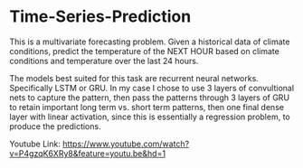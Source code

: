 # Time-Series-Prediction
This is a multivariate forecasting problem.  Given a historical data of climate conditions, predict the temperature of the NEXT HOUR based on climate conditions and temperature over the last 24 hours. 

The models best suited for this task are recurrent neural networks.  Specifically LSTM or GRU.  In my case I chose to use 3 layers of convultional nets to capture the pattern, then pass the patterns through 3 layers of GRU to retain important long term vs. short term patterns, then one final dense layer with linear activation, since this is essentially a regression problem, to produce the predictions. 

Youtube Link: 
https://www.youtube.com/watch?v=P4gzqK6XRy8&feature=youtu.be&hd=1

